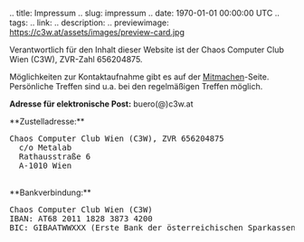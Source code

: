 .. title: Impressum
.. slug: impressum
.. date: 1970-01-01 00:00:00 UTC
.. tags:
.. link:
.. description:
.. previewimage: https://c3w.at/assets/images/preview-card.jpg

<p>Verantwortlich für den Inhalt dieser Website ist der Chaos Computer Club Wien (C3W), ZVR-Zahl 656204875.</p>

<p>Möglichkeiten zur Kontaktaufnahme gibt es auf der <a href="/mitmachen">Mitmachen</a>-Seite. Persönliche Treffen sind u.a. bei den regelmäßigen Treffen möglich.</p>


**Adresse für elektronische Post:** buero(@)c3w.at
<p>
**Zustelladresse:**
<pre>
Chaos Computer Club Wien (C3W), ZVR 656204875
  c/o Metalab
  Rathausstraße 6
  A-1010 Wien
</pre>
</p>
<br/>
**Bankverbindung:**
<pre>
Chaos Computer Club Wien (C3W)
IBAN: AT68 2011 1828 3873 4200
BIC: GIBAATWWXXX (Erste Bank der österreichischen Sparkassen AG)
</pre>


